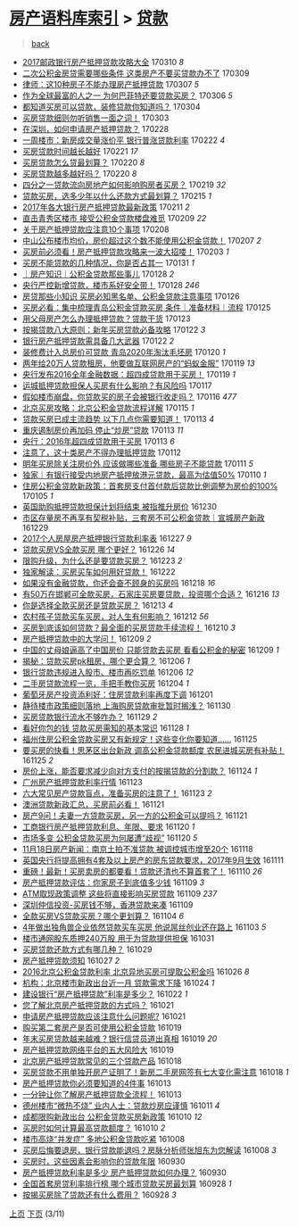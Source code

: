 [房产语料库索引](../../README.md)  > [贷款](贷款.md)
====
> [back](../README.md)

- [2017邮政银行房产抵押贷款攻略大全](http://jkwz.applinzi.com/ittc/6943354662530057220.html#2017%E9%82%AE%E6%94%BF%E9%93%B6%E8%A1%8C%E6%88%BF%E4%BA%A7%E6%8A%B5%E6%8A%BC%E8%B4%B7%E6%AC%BE%E6%94%BB%E7%95%A5%E5%A4%A7%E5%85%A8) 170310 *8* 
- [二次公积金房贷需要哪些条件 这类房产不要买贷款办不了](http://jkwz.applinzi.com/ittc/6943075885505840132.html#%E4%BA%8C%E6%AC%A1%E5%85%AC%E7%A7%AF%E9%87%91%E6%88%BF%E8%B4%B7%E9%9C%80%E8%A6%81%E5%93%AA%E4%BA%9B%E6%9D%A1%E4%BB%B6+%E8%BF%99%E7%B1%BB%E6%88%BF%E4%BA%A7%E4%B8%8D%E8%A6%81%E4%B9%B0%E8%B4%B7%E6%AC%BE%E5%8A%9E%E4%B8%8D%E4%BA%86) 170309  
- [律师：这10种房子不能办理房产抵押贷款](http://jkwz.applinzi.com/ittc/6942204919074522116.html#%E5%BE%8B%E5%B8%88%EF%BC%9A%E8%BF%9910%E7%A7%8D%E6%88%BF%E5%AD%90%E4%B8%8D%E8%83%BD%E5%8A%9E%E7%90%86%E6%88%BF%E4%BA%A7%E6%8A%B5%E6%8A%BC%E8%B4%B7%E6%AC%BE) 170307 *5* 
- [作为全球最富的人之一 为何巴菲特还要贷款买房？](http://jkwz.applinzi.com/ittc/6941889247786304517.html#%E4%BD%9C%E4%B8%BA%E5%85%A8%E7%90%83%E6%9C%80%E5%AF%8C%E7%9A%84%E4%BA%BA%E4%B9%8B%E4%B8%80+%E4%B8%BA%E4%BD%95%E5%B7%B4%E8%8F%B2%E7%89%B9%E8%BF%98%E8%A6%81%E8%B4%B7%E6%AC%BE%E4%B9%B0%E6%88%BF%EF%BC%9F) 170306 *5* 
- [都知道买房可以贷款，装修贷款你知道吗？](http://jkwz.applinzi.com/ittc/6941136994100052997.html#%E9%83%BD%E7%9F%A5%E9%81%93%E4%B9%B0%E6%88%BF%E5%8F%AF%E4%BB%A5%E8%B4%B7%E6%AC%BE%EF%BC%8C%E8%A3%85%E4%BF%AE%E8%B4%B7%E6%AC%BE%E4%BD%A0%E7%9F%A5%E9%81%93%E5%90%97%EF%BC%9F) 170304  
- [买房贷款细则勿听销售一面之词！](http://jkwz.applinzi.com/ittc/6940823052299535365.html#%E4%B9%B0%E6%88%BF%E8%B4%B7%E6%AC%BE%E7%BB%86%E5%88%99%E5%8B%BF%E5%90%AC%E9%94%80%E5%94%AE%E4%B8%80%E9%9D%A2%E4%B9%8B%E8%AF%8D%EF%BC%81) 170303  
- [在深圳，如何申请房产抵押贷款？](http://jkwz.applinzi.com/ittc/6939823118830011396.html#%E5%9C%A8%E6%B7%B1%E5%9C%B3%EF%BC%8C%E5%A6%82%E4%BD%95%E7%94%B3%E8%AF%B7%E6%88%BF%E4%BA%A7%E6%8A%B5%E6%8A%BC%E8%B4%B7%E6%AC%BE%EF%BC%9F) 170228  
- [一周楼市：新房成交量涨价平 银行普涨贷款利率](http://jkwz.applinzi.com/ittc/6937417122077737988.html#%E4%B8%80%E5%91%A8%E6%A5%BC%E5%B8%82%EF%BC%9A%E6%96%B0%E6%88%BF%E6%88%90%E4%BA%A4%E9%87%8F%E6%B6%A8%E4%BB%B7%E5%B9%B3+%E9%93%B6%E8%A1%8C%E6%99%AE%E6%B6%A8%E8%B4%B7%E6%AC%BE%E5%88%A9%E7%8E%87) 170222 *4* 
- [买房贷款时间越长越好](http://jkwz.applinzi.com/ittc/6937192007939392517.html#%E4%B9%B0%E6%88%BF%E8%B4%B7%E6%AC%BE%E6%97%B6%E9%97%B4%E8%B6%8A%E9%95%BF%E8%B6%8A%E5%A5%BD) 170221 *17* 
- [买房贷款怎么贷最划算？](http://jkwz.applinzi.com/ittc/6936817470521476101.html#%E4%B9%B0%E6%88%BF%E8%B4%B7%E6%AC%BE%E6%80%8E%E4%B9%88%E8%B4%B7%E6%9C%80%E5%88%92%E7%AE%97%EF%BC%9F) 170220 *8* 
- [买房贷款越多越好吗？](http://jkwz.applinzi.com/ittc/6936816165518312453.html#%E4%B9%B0%E6%88%BF%E8%B4%B7%E6%AC%BE%E8%B6%8A%E5%A4%9A%E8%B6%8A%E5%A5%BD%E5%90%97%EF%BC%9F) 170220 *8* 
- [四分之一贷款流向房地产如何影响购房者买房？](http://jkwz.applinzi.com/ittc/6936314212656874501.html#%E5%9B%9B%E5%88%86%E4%B9%8B%E4%B8%80%E8%B4%B7%E6%AC%BE%E6%B5%81%E5%90%91%E6%88%BF%E5%9C%B0%E4%BA%A7%E5%A6%82%E4%BD%95%E5%BD%B1%E5%93%8D%E8%B4%AD%E6%88%BF%E8%80%85%E4%B9%B0%E6%88%BF%EF%BC%9F) 170219 *32* 
- [贷款买房，选多少年以什么还款方式最划算？](http://jkwz.applinzi.com/ittc/6934772407159227397.html#%E8%B4%B7%E6%AC%BE%E4%B9%B0%E6%88%BF%EF%BC%8C%E9%80%89%E5%A4%9A%E5%B0%91%E5%B9%B4%E4%BB%A5%E4%BB%80%E4%B9%88%E8%BF%98%E6%AC%BE%E6%96%B9%E5%BC%8F%E6%9C%80%E5%88%92%E7%AE%97%EF%BC%9F) 170215 *1* 
- [2017年各大银行房产抵押贷款最新政策](http://jkwz.applinzi.com/ittc/6933310996289684485.html#2017%E5%B9%B4%E5%90%84%E5%A4%A7%E9%93%B6%E8%A1%8C%E6%88%BF%E4%BA%A7%E6%8A%B5%E6%8A%BC%E8%B4%B7%E6%AC%BE%E6%9C%80%E6%96%B0%E6%94%BF%E7%AD%96) 170211 *2* 
- [直击青秀区楼市 接受公积金贷款楼盘难觅](http://jkwz.applinzi.com/ittc/6932603514764395524.html#%E7%9B%B4%E5%87%BB%E9%9D%92%E7%A7%80%E5%8C%BA%E6%A5%BC%E5%B8%82+%E6%8E%A5%E5%8F%97%E5%85%AC%E7%A7%AF%E9%87%91%E8%B4%B7%E6%AC%BE%E6%A5%BC%E7%9B%98%E9%9A%BE%E8%A7%85) 170209 *22* 
- [关于房产抵押贷款应注意10个事项](http://jkwz.applinzi.com/ittc/6932212782199211012.html#%E5%85%B3%E4%BA%8E%E6%88%BF%E4%BA%A7%E6%8A%B5%E6%8A%BC%E8%B4%B7%E6%AC%BE%E5%BA%94%E6%B3%A8%E6%84%8F10%E4%B8%AA%E4%BA%8B%E9%A1%B9) 170208  
- [中山公布楼市均价，房价超过这个数不能使用公积金贷款！](http://jkwz.applinzi.com/ittc/6931880886017721348.html#%E4%B8%AD%E5%B1%B1%E5%85%AC%E5%B8%83%E6%A5%BC%E5%B8%82%E5%9D%87%E4%BB%B7%EF%BC%8C%E6%88%BF%E4%BB%B7%E8%B6%85%E8%BF%87%E8%BF%99%E4%B8%AA%E6%95%B0%E4%B8%8D%E8%83%BD%E4%BD%BF%E7%94%A8%E5%85%AC%E7%A7%AF%E9%87%91%E8%B4%B7%E6%AC%BE%EF%BC%81) 170207 *2* 
- [买房前必须看！房产抵押贷款攻略来一波大招喽！](http://jkwz.applinzi.com/ittc/6930440512950764549.html#%E4%B9%B0%E6%88%BF%E5%89%8D%E5%BF%85%E9%A1%BB%E7%9C%8B%EF%BC%81%E6%88%BF%E4%BA%A7%E6%8A%B5%E6%8A%BC%E8%B4%B7%E6%AC%BE%E6%94%BB%E7%95%A5%E6%9D%A5%E4%B8%80%E6%B3%A2%E5%A4%A7%E6%8B%9B%E5%96%BD%EF%BC%81) 170203 *1* 
- [买房不能贷款的几种情况，你是否占其一](http://jkwz.applinzi.com/ittc/6929446607392343045.html#%E4%B9%B0%E6%88%BF%E4%B8%8D%E8%83%BD%E8%B4%B7%E6%AC%BE%E7%9A%84%E5%87%A0%E7%A7%8D%E6%83%85%E5%86%B5%EF%BC%8C%E4%BD%A0%E6%98%AF%E5%90%A6%E5%8D%A0%E5%85%B6%E4%B8%80) 170131 *1* 
- [｜房产知识｜公积金贷款那些事儿](http://jkwz.applinzi.com/ittc/6928144124489499652.html#%EF%BD%9C%E6%88%BF%E4%BA%A7%E7%9F%A5%E8%AF%86%EF%BD%9C%E5%85%AC%E7%A7%AF%E9%87%91%E8%B4%B7%E6%AC%BE%E9%82%A3%E4%BA%9B%E4%BA%8B%E5%84%BF) 170128 *2* 
- [央行严控新增贷款，楼市系好安全带！](http://jkwz.applinzi.com/ittc/6928119423818007557.html#%E5%A4%AE%E8%A1%8C%E4%B8%A5%E6%8E%A7%E6%96%B0%E5%A2%9E%E8%B4%B7%E6%AC%BE%EF%BC%8C%E6%A5%BC%E5%B8%82%E7%B3%BB%E5%A5%BD%E5%AE%89%E5%85%A8%E5%B8%A6%EF%BC%81) 170128 *246* 
- [房贷那些小知识 买房必知黑名单、公积金贷款注意事项](http://jkwz.applinzi.com/ittc/6924906848250758148.html#%E6%88%BF%E8%B4%B7%E9%82%A3%E4%BA%9B%E5%B0%8F%E7%9F%A5%E8%AF%86+%E4%B9%B0%E6%88%BF%E5%BF%85%E7%9F%A5%E9%BB%91%E5%90%8D%E5%8D%95%E3%80%81%E5%85%AC%E7%A7%AF%E9%87%91%E8%B4%B7%E6%AC%BE%E6%B3%A8%E6%84%8F%E4%BA%8B%E9%A1%B9) 170126  
- [买房必看：集中梳理青岛公积金贷款买房 条件｜准备材料｜流程](http://jkwz.applinzi.com/ittc/6926956914218107908.html#%E4%B9%B0%E6%88%BF%E5%BF%85%E7%9C%8B%EF%BC%9A%E9%9B%86%E4%B8%AD%E6%A2%B3%E7%90%86%E9%9D%92%E5%B2%9B%E5%85%AC%E7%A7%AF%E9%87%91%E8%B4%B7%E6%AC%BE%E4%B9%B0%E6%88%BF+%E6%9D%A1%E4%BB%B6%EF%BD%9C%E5%87%86%E5%A4%87%E6%9D%90%E6%96%99%EF%BD%9C%E6%B5%81%E7%A8%8B) 170125  
- [用父母房产怎么办理抵押贷款？贷款干货](http://jkwz.applinzi.com/ittc/6926287173451252741.html#%E7%94%A8%E7%88%B6%E6%AF%8D%E6%88%BF%E4%BA%A7%E6%80%8E%E4%B9%88%E5%8A%9E%E7%90%86%E6%8A%B5%E6%8A%BC%E8%B4%B7%E6%AC%BE%EF%BC%9F%E8%B4%B7%E6%AC%BE%E5%B9%B2%E8%B4%A7) 170123  
- [按揭贷款八大原则：新年买房贷款必备攻略](http://jkwz.applinzi.com/ittc/6925994201828557828.html#%E6%8C%89%E6%8F%AD%E8%B4%B7%E6%AC%BE%E5%85%AB%E5%A4%A7%E5%8E%9F%E5%88%99%EF%BC%9A%E6%96%B0%E5%B9%B4%E4%B9%B0%E6%88%BF%E8%B4%B7%E6%AC%BE%E5%BF%85%E5%A4%87%E6%94%BB%E7%95%A5) 170122 *3* 
- [银行房产抵押贷款需具备几大武器](http://jkwz.applinzi.com/ittc/6925947025505125380.html#%E9%93%B6%E8%A1%8C%E6%88%BF%E4%BA%A7%E6%8A%B5%E6%8A%BC%E8%B4%B7%E6%AC%BE%E9%9C%80%E5%85%B7%E5%A4%87%E5%87%A0%E5%A4%A7%E6%AD%A6%E5%99%A8) 170122 *2* 
- [装修费计入总房价可贷款 青岛2020年淘汰毛坯房](http://jkwz.applinzi.com/ittc/6925282925238289412.html#%E8%A3%85%E4%BF%AE%E8%B4%B9%E8%AE%A1%E5%85%A5%E6%80%BB%E6%88%BF%E4%BB%B7%E5%8F%AF%E8%B4%B7%E6%AC%BE+%E9%9D%92%E5%B2%9B2020%E5%B9%B4%E6%B7%98%E6%B1%B0%E6%AF%9B%E5%9D%AF%E6%88%BF) 170120 *1* 
- [两年给20万人贷款租房，他要做互联网房产的“蚂蚁金服”](http://jkwz.applinzi.com/ittc/6924939258061390853.html#%E4%B8%A4%E5%B9%B4%E7%BB%9920%E4%B8%87%E4%BA%BA%E8%B4%B7%E6%AC%BE%E7%A7%9F%E6%88%BF%EF%BC%8C%E4%BB%96%E8%A6%81%E5%81%9A%E4%BA%92%E8%81%94%E7%BD%91%E6%88%BF%E4%BA%A7%E7%9A%84%E2%80%9C%E8%9A%82%E8%9A%81%E9%87%91%E6%9C%8D%E2%80%9D) 170119 *13* 
- [央行发布2016全年金融数据：超四成贷款用于买房！](http://jkwz.applinzi.com/ittc/6924778090437018629.html#%E5%A4%AE%E8%A1%8C%E5%8F%91%E5%B8%832016%E5%85%A8%E5%B9%B4%E9%87%91%E8%9E%8D%E6%95%B0%E6%8D%AE%EF%BC%9A%E8%B6%85%E5%9B%9B%E6%88%90%E8%B4%B7%E6%AC%BE%E7%94%A8%E4%BA%8E%E4%B9%B0%E6%88%BF%EF%BC%81) 170119 *1* 
- [运城抵押贷款担保人买房有什么影响？有风险吗](http://jkwz.applinzi.com/ittc/6924076728564843524.html#%E8%BF%90%E5%9F%8E%E6%8A%B5%E6%8A%BC%E8%B4%B7%E6%AC%BE%E6%8B%85%E4%BF%9D%E4%BA%BA%E4%B9%B0%E6%88%BF%E6%9C%89%E4%BB%80%E4%B9%88%E5%BD%B1%E5%93%8D%EF%BC%9F%E6%9C%89%E9%A3%8E%E9%99%A9%E5%90%97) 170117  
- [假如楼市崩盘，你贷款买的房子会被银行收走吗？](http://jkwz.applinzi.com/ittc/6923781115457586181.html#%E5%81%87%E5%A6%82%E6%A5%BC%E5%B8%82%E5%B4%A9%E7%9B%98%EF%BC%8C%E4%BD%A0%E8%B4%B7%E6%AC%BE%E4%B9%B0%E7%9A%84%E6%88%BF%E5%AD%90%E4%BC%9A%E8%A2%AB%E9%93%B6%E8%A1%8C%E6%94%B6%E8%B5%B0%E5%90%97%EF%BC%9F) 170116 *477* 
- [北京买房攻略：北京公积金贷款流程详解](http://jkwz.applinzi.com/ittc/6922645039095481349.html#%E5%8C%97%E4%BA%AC%E4%B9%B0%E6%88%BF%E6%94%BB%E7%95%A5%EF%BC%9A%E5%8C%97%E4%BA%AC%E5%85%AC%E7%A7%AF%E9%87%91%E8%B4%B7%E6%AC%BE%E6%B5%81%E7%A8%8B%E8%AF%A6%E8%A7%A3) 170115 *1* 
- [贷款买房已成主流趋势 以下几点你需要知道！](http://jkwz.applinzi.com/ittc/6922684452194223108.html#%E8%B4%B7%E6%AC%BE%E4%B9%B0%E6%88%BF%E5%B7%B2%E6%88%90%E4%B8%BB%E6%B5%81%E8%B6%8B%E5%8A%BF+%E4%BB%A5%E4%B8%8B%E5%87%A0%E7%82%B9%E4%BD%A0%E9%9C%80%E8%A6%81%E7%9F%A5%E9%81%93%EF%BC%81) 170113 *4* 
- [重庆遏制房价再加码 停止“炒房”贷款](http://jkwz.applinzi.com/ittc/6922596175357412356.html#%E9%87%8D%E5%BA%86%E9%81%8F%E5%88%B6%E6%88%BF%E4%BB%B7%E5%86%8D%E5%8A%A0%E7%A0%81+%E5%81%9C%E6%AD%A2%E2%80%9C%E7%82%92%E6%88%BF%E2%80%9D%E8%B4%B7%E6%AC%BE) 170113 *11* 
- [央行：2016年超四成贷款用于买房](http://jkwz.applinzi.com/ittc/6922463365896340484.html#%E5%A4%AE%E8%A1%8C%EF%BC%9A2016%E5%B9%B4%E8%B6%85%E5%9B%9B%E6%88%90%E8%B4%B7%E6%AC%BE%E7%94%A8%E4%BA%8E%E4%B9%B0%E6%88%BF) 170113 *6* 
- [注意了，这十类房产不得办理抵押贷款](http://jkwz.applinzi.com/ittc/6921882714432340996.html#%E6%B3%A8%E6%84%8F%E4%BA%86%EF%BC%8C%E8%BF%99%E5%8D%81%E7%B1%BB%E6%88%BF%E4%BA%A7%E4%B8%8D%E5%BE%97%E5%8A%9E%E7%90%86%E6%8A%B5%E6%8A%BC%E8%B4%B7%E6%AC%BE) 170112  
- [明年买房除关注房价外 应该做哪些准备 哪些房子不能贷款](http://jkwz.applinzi.com/ittc/6922006992834266116.html#%E6%98%8E%E5%B9%B4%E4%B9%B0%E6%88%BF%E9%99%A4%E5%85%B3%E6%B3%A8%E6%88%BF%E4%BB%B7%E5%A4%96+%E5%BA%94%E8%AF%A5%E5%81%9A%E5%93%AA%E4%BA%9B%E5%87%86%E5%A4%87+%E5%93%AA%E4%BA%9B%E6%88%BF%E5%AD%90%E4%B8%8D%E8%83%BD%E8%B4%B7%E6%AC%BE) 170111 *5* 
- [独家｜有银行接受内地房产抵押放港元贷款，最高为估值50%](http://jkwz.applinzi.com/ittc/6921428135857095685.html#%E7%8B%AC%E5%AE%B6%EF%BD%9C%E6%9C%89%E9%93%B6%E8%A1%8C%E6%8E%A5%E5%8F%97%E5%86%85%E5%9C%B0%E6%88%BF%E4%BA%A7%E6%8A%B5%E6%8A%BC%E6%94%BE%E6%B8%AF%E5%85%83%E8%B4%B7%E6%AC%BE%EF%BC%8C%E6%9C%80%E9%AB%98%E4%B8%BA%E4%BC%B0%E5%80%BC50%25) 170110 *1* 
- [住房公积金贷款新政策：首套房支付首付款后贷款比例调整为房价的100%](http://jkwz.applinzi.com/ittc/6919767843423126533.html#%E4%BD%8F%E6%88%BF%E5%85%AC%E7%A7%AF%E9%87%91%E8%B4%B7%E6%AC%BE%E6%96%B0%E6%94%BF%E7%AD%96%EF%BC%9A%E9%A6%96%E5%A5%97%E6%88%BF%E6%94%AF%E4%BB%98%E9%A6%96%E4%BB%98%E6%AC%BE%E5%90%8E%E8%B4%B7%E6%AC%BE%E6%AF%94%E4%BE%8B%E8%B0%83%E6%95%B4%E4%B8%BA%E6%88%BF%E4%BB%B7%E7%9A%84100%25) 170105 *1* 
- [英国助购抵押贷款担保计划将结束 被指推升房价](http://jkwz.applinzi.com/ittc/6917499701791556612.html#%E8%8B%B1%E5%9B%BD%E5%8A%A9%E8%B4%AD%E6%8A%B5%E6%8A%BC%E8%B4%B7%E6%AC%BE%E6%8B%85%E4%BF%9D%E8%AE%A1%E5%88%92%E5%B0%86%E7%BB%93%E6%9D%9F+%E8%A2%AB%E6%8C%87%E6%8E%A8%E5%8D%87%E6%88%BF%E4%BB%B7) 161230  
- [市区存量房不再享有契税补贴，三套房不可公积金贷款｜宣城房产新政](http://jkwz.applinzi.com/ittc/6917108180890158084.html#%E5%B8%82%E5%8C%BA%E5%AD%98%E9%87%8F%E6%88%BF%E4%B8%8D%E5%86%8D%E4%BA%AB%E6%9C%89%E5%A5%91%E7%A8%8E%E8%A1%A5%E8%B4%B4%EF%BC%8C%E4%B8%89%E5%A5%97%E6%88%BF%E4%B8%8D%E5%8F%AF%E5%85%AC%E7%A7%AF%E9%87%91%E8%B4%B7%E6%AC%BE%EF%BD%9C%E5%AE%A3%E5%9F%8E%E6%88%BF%E4%BA%A7%E6%96%B0%E6%94%BF) 161229  
- [2017个人房屋房产抵押银行贷款利率表](http://jkwz.applinzi.com/ittc/6916364512612844549.html#2017%E4%B8%AA%E4%BA%BA%E6%88%BF%E5%B1%8B%E6%88%BF%E4%BA%A7%E6%8A%B5%E6%8A%BC%E9%93%B6%E8%A1%8C%E8%B4%B7%E6%AC%BE%E5%88%A9%E7%8E%87%E8%A1%A8) 161227 *9* 
- [贷款买房VS全款买房 哪个更好？](http://jkwz.applinzi.com/ittc/6915949165862716420.html#%E8%B4%B7%E6%AC%BE%E4%B9%B0%E6%88%BFVS%E5%85%A8%E6%AC%BE%E4%B9%B0%E6%88%BF+%E5%93%AA%E4%B8%AA%E6%9B%B4%E5%A5%BD%EF%BC%9F) 161226 *14* 
- [限购升级，为什么还是要贷款买房？](http://jkwz.applinzi.com/ittc/6914841100413305861.html#%E9%99%90%E8%B4%AD%E5%8D%87%E7%BA%A7%EF%BC%8C%E4%B8%BA%E4%BB%80%E4%B9%88%E8%BF%98%E6%98%AF%E8%A6%81%E8%B4%B7%E6%AC%BE%E4%B9%B0%E6%88%BF%EF%BC%9F) 161223 *2* 
- [独家解读：买房买车如何用好贷款！](http://jkwz.applinzi.com/ittc/6914378743618733061.html#%E7%8B%AC%E5%AE%B6%E8%A7%A3%E8%AF%BB%EF%BC%9A%E4%B9%B0%E6%88%BF%E4%B9%B0%E8%BD%A6%E5%A6%82%E4%BD%95%E7%94%A8%E5%A5%BD%E8%B4%B7%E6%AC%BE%EF%BC%81) 161222  
- [如果没有金融贷款，你还会奋不顾身的买房吗](http://jkwz.applinzi.com/ittc/6912168204624724996.html#%E5%A6%82%E6%9E%9C%E6%B2%A1%E6%9C%89%E9%87%91%E8%9E%8D%E8%B4%B7%E6%AC%BE%EF%BC%8C%E4%BD%A0%E8%BF%98%E4%BC%9A%E5%A5%8B%E4%B8%8D%E9%A1%BE%E8%BA%AB%E7%9A%84%E4%B9%B0%E6%88%BF%E5%90%97) 161218 *16* 
- [有50万在邯郸可全款买房，石家庄买房要贷款，投资哪个合适？](http://jkwz.applinzi.com/ittc/6912172979177128965.html#%E6%9C%8950%E4%B8%87%E5%9C%A8%E9%82%AF%E9%83%B8%E5%8F%AF%E5%85%A8%E6%AC%BE%E4%B9%B0%E6%88%BF%EF%BC%8C%E7%9F%B3%E5%AE%B6%E5%BA%84%E4%B9%B0%E6%88%BF%E8%A6%81%E8%B4%B7%E6%AC%BE%EF%BC%8C%E6%8A%95%E8%B5%84%E5%93%AA%E4%B8%AA%E5%90%88%E9%80%82%EF%BC%9F) 161216 *13* 
- [你是选择全款买房还是贷款买房？](http://jkwz.applinzi.com/ittc/6911056477317235717.html#%E4%BD%A0%E6%98%AF%E9%80%89%E6%8B%A9%E5%85%A8%E6%AC%BE%E4%B9%B0%E6%88%BF%E8%BF%98%E6%98%AF%E8%B4%B7%E6%AC%BE%E4%B9%B0%E6%88%BF%EF%BC%9F) 161213 *4* 
- [农村孩子贷款买车买房，对人生有何影响？](http://jkwz.applinzi.com/ittc/6910682333123707909.html#%E5%86%9C%E6%9D%91%E5%AD%A9%E5%AD%90%E8%B4%B7%E6%AC%BE%E4%B9%B0%E8%BD%A6%E4%B9%B0%E6%88%BF%EF%BC%8C%E5%AF%B9%E4%BA%BA%E7%94%9F%E6%9C%89%E4%BD%95%E5%BD%B1%E5%93%8D%EF%BC%9F) 161212 *56* 
- [买房到底该如何贷款？最全面的买房贷款手续流程！](http://jkwz.applinzi.com/ittc/6910042132135281668.html#%E4%B9%B0%E6%88%BF%E5%88%B0%E5%BA%95%E8%AF%A5%E5%A6%82%E4%BD%95%E8%B4%B7%E6%AC%BE%EF%BC%9F%E6%9C%80%E5%85%A8%E9%9D%A2%E7%9A%84%E4%B9%B0%E6%88%BF%E8%B4%B7%E6%AC%BE%E6%89%8B%E7%BB%AD%E6%B5%81%E7%A8%8B%EF%BC%81) 161210 *3* 
- [房产抵押贷款中的大学问！](http://jkwz.applinzi.com/ittc/6909642316230165508.html#%E6%88%BF%E4%BA%A7%E6%8A%B5%E6%8A%BC%E8%B4%B7%E6%AC%BE%E4%B8%AD%E7%9A%84%E5%A4%A7%E5%AD%A6%E9%97%AE%EF%BC%81) 161209 *2* 
- [中国的丈母娘逼高了中国房价 只能贷款去买房 看看公积金的秘密](http://jkwz.applinzi.com/ittc/6905958083976496132.html#%E4%B8%AD%E5%9B%BD%E7%9A%84%E4%B8%88%E6%AF%8D%E5%A8%98%E9%80%BC%E9%AB%98%E4%BA%86%E4%B8%AD%E5%9B%BD%E6%88%BF%E4%BB%B7+%E5%8F%AA%E8%83%BD%E8%B4%B7%E6%AC%BE%E5%8E%BB%E4%B9%B0%E6%88%BF+%E7%9C%8B%E7%9C%8B%E5%85%AC%E7%A7%AF%E9%87%91%E7%9A%84%E7%A7%98%E5%AF%86) 161209 *1* 
- [揭秘：贷款买房pk租房，哪个更合算？](http://jkwz.applinzi.com/ittc/6908521299889882117.html#%E6%8F%AD%E7%A7%98%EF%BC%9A%E8%B4%B7%E6%AC%BE%E4%B9%B0%E6%88%BFpk%E7%A7%9F%E6%88%BF%EF%BC%8C%E5%93%AA%E4%B8%AA%E6%9B%B4%E5%90%88%E7%AE%97%EF%BC%9F) 161206 *1* 
- [银行贷款违规进入股市、楼市再吃罚单](http://jkwz.applinzi.com/ittc/6908344450769486853.html#%E9%93%B6%E8%A1%8C%E8%B4%B7%E6%AC%BE%E8%BF%9D%E8%A7%84%E8%BF%9B%E5%85%A5%E8%82%A1%E5%B8%82%E3%80%81%E6%A5%BC%E5%B8%82%E5%86%8D%E5%90%83%E7%BD%9A%E5%8D%95) 161206 *12* 
- [二手房贷款流程一览，手把手教你买房](http://jkwz.applinzi.com/ittc/6907709030029329412.html#%E4%BA%8C%E6%89%8B%E6%88%BF%E8%B4%B7%E6%AC%BE%E6%B5%81%E7%A8%8B%E4%B8%80%E8%A7%88%EF%BC%8C%E6%89%8B%E6%8A%8A%E6%89%8B%E6%95%99%E4%BD%A0%E4%B9%B0%E6%88%BF) 161204 *1* 
- [葡萄牙房产投资添利好：住房贷款利率再度下调](http://jkwz.applinzi.com/ittc/6906710515161498628.html#%E8%91%A1%E8%90%84%E7%89%99%E6%88%BF%E4%BA%A7%E6%8A%95%E8%B5%84%E6%B7%BB%E5%88%A9%E5%A5%BD%EF%BC%9A%E4%BD%8F%E6%88%BF%E8%B4%B7%E6%AC%BE%E5%88%A9%E7%8E%87%E5%86%8D%E5%BA%A6%E4%B8%8B%E8%B0%83) 161201  
- [静待楼市政策细则落地 上海购房贷款审批暂时搁浅？](http://jkwz.applinzi.com/ittc/6906428055081190405.html#%E9%9D%99%E5%BE%85%E6%A5%BC%E5%B8%82%E6%94%BF%E7%AD%96%E7%BB%86%E5%88%99%E8%90%BD%E5%9C%B0+%E4%B8%8A%E6%B5%B7%E8%B4%AD%E6%88%BF%E8%B4%B7%E6%AC%BE%E5%AE%A1%E6%89%B9%E6%9A%82%E6%97%B6%E6%90%81%E6%B5%85%EF%BC%9F) 161130  
- [买房贷款银行流水不够咋办？](http://jkwz.applinzi.com/ittc/6905935461842682885.html#%E4%B9%B0%E6%88%BF%E8%B4%B7%E6%AC%BE%E9%93%B6%E8%A1%8C%E6%B5%81%E6%B0%B4%E4%B8%8D%E5%A4%9F%E5%92%8B%E5%8A%9E%EF%BC%9F) 161129 *2* 
- [看好你包的钱 贷款买房需知的基本常识](http://jkwz.applinzi.com/ittc/6905542474197369860.html#%E7%9C%8B%E5%A5%BD%E4%BD%A0%E5%8C%85%E7%9A%84%E9%92%B1+%E8%B4%B7%E6%AC%BE%E4%B9%B0%E6%88%BF%E9%9C%80%E7%9F%A5%E7%9A%84%E5%9F%BA%E6%9C%AC%E5%B8%B8%E8%AF%86) 161128 *1* 
- [福州住房公积金贷款买房又有新规定！这些变化你要知道……](http://jkwz.applinzi.com/ittc/6904500432432268292.html#%E7%A6%8F%E5%B7%9E%E4%BD%8F%E6%88%BF%E5%85%AC%E7%A7%AF%E9%87%91%E8%B4%B7%E6%AC%BE%E4%B9%B0%E6%88%BF%E5%8F%88%E6%9C%89%E6%96%B0%E8%A7%84%E5%AE%9A%EF%BC%81%E8%BF%99%E4%BA%9B%E5%8F%98%E5%8C%96%E4%BD%A0%E8%A6%81%E7%9F%A5%E9%81%93%E2%80%A6%E2%80%A6) 161125  
- [要买房的快看！思茅区出台新政 调高公积金贷款额度 农民进城买房有补贴！](http://jkwz.applinzi.com/ittc/6904488762989347844.html#%E8%A6%81%E4%B9%B0%E6%88%BF%E7%9A%84%E5%BF%AB%E7%9C%8B%EF%BC%81%E6%80%9D%E8%8C%85%E5%8C%BA%E5%87%BA%E5%8F%B0%E6%96%B0%E6%94%BF+%E8%B0%83%E9%AB%98%E5%85%AC%E7%A7%AF%E9%87%91%E8%B4%B7%E6%AC%BE%E9%A2%9D%E5%BA%A6+%E5%86%9C%E6%B0%91%E8%BF%9B%E5%9F%8E%E4%B9%B0%E6%88%BF%E6%9C%89%E8%A1%A5%E8%B4%B4%EF%BC%81) 161125 *2* 
- [房价上涨，能否要求减少向对方支付的按揭贷款的分割款？](http://jkwz.applinzi.com/ittc/6904005625201050629.html#%E6%88%BF%E4%BB%B7%E4%B8%8A%E6%B6%A8%EF%BC%8C%E8%83%BD%E5%90%A6%E8%A6%81%E6%B1%82%E5%87%8F%E5%B0%91%E5%90%91%E5%AF%B9%E6%96%B9%E6%94%AF%E4%BB%98%E7%9A%84%E6%8C%89%E6%8F%AD%E8%B4%B7%E6%AC%BE%E7%9A%84%E5%88%86%E5%89%B2%E6%AC%BE%EF%BC%9F) 161124 *1* 
- [广州房产抵押贷款利率行情](http://jkwz.applinzi.com/ittc/6903629675036673029.html#%E5%B9%BF%E5%B7%9E%E6%88%BF%E4%BA%A7%E6%8A%B5%E6%8A%BC%E8%B4%B7%E6%AC%BE%E5%88%A9%E7%8E%87%E8%A1%8C%E6%83%85) 161123  
- [六大常见房产贷款盲点，准备买房的注意了！](http://jkwz.applinzi.com/ittc/6903619731193332740.html#%E5%85%AD%E5%A4%A7%E5%B8%B8%E8%A7%81%E6%88%BF%E4%BA%A7%E8%B4%B7%E6%AC%BE%E7%9B%B2%E7%82%B9%EF%BC%8C%E5%87%86%E5%A4%87%E4%B9%B0%E6%88%BF%E7%9A%84%E6%B3%A8%E6%84%8F%E4%BA%86%EF%BC%81) 161123 *2* 
- [澳洲贷款新政汇总，买房前必看！](http://jkwz.applinzi.com/ittc/6902920741845992452.html#%E6%BE%B3%E6%B4%B2%E8%B4%B7%E6%AC%BE%E6%96%B0%E6%94%BF%E6%B1%87%E6%80%BB%EF%BC%8C%E4%B9%B0%E6%88%BF%E5%89%8D%E5%BF%85%E7%9C%8B%EF%BC%81) 161121  
- [房产9问！夫妻一方贷款买房，另一方的公积金可以提吗？](http://jkwz.applinzi.com/ittc/6902879706193331205.html#%E6%88%BF%E4%BA%A79%E9%97%AE%EF%BC%81%E5%A4%AB%E5%A6%BB%E4%B8%80%E6%96%B9%E8%B4%B7%E6%AC%BE%E4%B9%B0%E6%88%BF%EF%BC%8C%E5%8F%A6%E4%B8%80%E6%96%B9%E7%9A%84%E5%85%AC%E7%A7%AF%E9%87%91%E5%8F%AF%E4%BB%A5%E6%8F%90%E5%90%97%EF%BC%9F) 161121  
- [工商银行房产抵押贷款利息、年限、要求](http://jkwz.applinzi.com/ittc/6902623468754830340.html#%E5%B7%A5%E5%95%86%E9%93%B6%E8%A1%8C%E6%88%BF%E4%BA%A7%E6%8A%B5%E6%8A%BC%E8%B4%B7%E6%AC%BE%E5%88%A9%E6%81%AF%E3%80%81%E5%B9%B4%E9%99%90%E3%80%81%E8%A6%81%E6%B1%82) 161120 *1* 
- [市场多变 公积金贷款买房为何屡遭“歧视”](http://jkwz.applinzi.com/ittc/6902596355070886917.html#%E5%B8%82%E5%9C%BA%E5%A4%9A%E5%8F%98+%E5%85%AC%E7%A7%AF%E9%87%91%E8%B4%B7%E6%AC%BE%E4%B9%B0%E6%88%BF%E4%B8%BA%E4%BD%95%E5%B1%A1%E9%81%AD%E2%80%9C%E6%AD%A7%E8%A7%86%E2%80%9D) 161120 *5* 
- [11月18日房产新闻：南京土拍不准贷款 被调控城市增至20个](http://jkwz.applinzi.com/ittc/6901863042471429125.html#11%E6%9C%8818%E6%97%A5%E6%88%BF%E4%BA%A7%E6%96%B0%E9%97%BB%EF%BC%9A%E5%8D%97%E4%BA%AC%E5%9C%9F%E6%8B%8D%E4%B8%8D%E5%87%86%E8%B4%B7%E6%AC%BE+%E8%A2%AB%E8%B0%83%E6%8E%A7%E5%9F%8E%E5%B8%82%E5%A2%9E%E8%87%B320%E4%B8%AA) 161118  
- [英国央行将提高拥有4套及以上房产的房东贷款要求，2017年9月生效](http://jkwz.applinzi.com/ittc/6899330709818180612.html#%E8%8B%B1%E5%9B%BD%E5%A4%AE%E8%A1%8C%E5%B0%86%E6%8F%90%E9%AB%98%E6%8B%A5%E6%9C%894%E5%A5%97%E5%8F%8A%E4%BB%A5%E4%B8%8A%E6%88%BF%E4%BA%A7%E7%9A%84%E6%88%BF%E4%B8%9C%E8%B4%B7%E6%AC%BE%E8%A6%81%E6%B1%82%EF%BC%8C2017%E5%B9%B49%E6%9C%88%E7%94%9F%E6%95%88) 161111  
- [重磅！最新！买房卖房的都要看！贷款还清也不算首套了！](http://jkwz.applinzi.com/ittc/6898672675748054021.html#%E9%87%8D%E7%A3%85%EF%BC%81%E6%9C%80%E6%96%B0%EF%BC%81%E4%B9%B0%E6%88%BF%E5%8D%96%E6%88%BF%E7%9A%84%E9%83%BD%E8%A6%81%E7%9C%8B%EF%BC%81%E8%B4%B7%E6%AC%BE%E8%BF%98%E6%B8%85%E4%B9%9F%E4%B8%8D%E7%AE%97%E9%A6%96%E5%A5%97%E4%BA%86%EF%BC%81) 161110 *26* 
- [房产抵押贷款评估：你家房子到底值多少钱](http://jkwz.applinzi.com/ittc/6898552772617569285.html#%E6%88%BF%E4%BA%A7%E6%8A%B5%E6%8A%BC%E8%B4%B7%E6%AC%BE%E8%AF%84%E4%BC%B0%EF%BC%9A%E4%BD%A0%E5%AE%B6%E6%88%BF%E5%AD%90%E5%88%B0%E5%BA%95%E5%80%BC%E5%A4%9A%E5%B0%91%E9%92%B1) 161109 *3* 
- [ATM取现政策调整 这些将直接影响买房贷款](http://jkwz.applinzi.com/ittc/6898517603680519173.html#ATM%E5%8F%96%E7%8E%B0%E6%94%BF%E7%AD%96%E8%B0%83%E6%95%B4+%E8%BF%99%E4%BA%9B%E5%B0%86%E7%9B%B4%E6%8E%A5%E5%BD%B1%E5%93%8D%E4%B9%B0%E6%88%BF%E8%B4%B7%E6%AC%BE) 161109 *237* 
- [深圳仲信投资-买房钱不够，香港贷款来凑](http://jkwz.applinzi.com/ittc/6898498051244557316.html#%E6%B7%B1%E5%9C%B3%E4%BB%B2%E4%BF%A1%E6%8A%95%E8%B5%84-%E4%B9%B0%E6%88%BF%E9%92%B1%E4%B8%8D%E5%A4%9F%EF%BC%8C%E9%A6%99%E6%B8%AF%E8%B4%B7%E6%AC%BE%E6%9D%A5%E5%87%91) 161109  
- [全款买房VS贷款买房？哪个更划算？](http://jkwz.applinzi.com/ittc/6896325721202361349.html#%E5%85%A8%E6%AC%BE%E4%B9%B0%E6%88%BFVS%E8%B4%B7%E6%AC%BE%E4%B9%B0%E6%88%BF%EF%BC%9F%E5%93%AA%E4%B8%AA%E6%9B%B4%E5%88%92%E7%AE%97%EF%BC%9F) 161104 *6* 
- [4年做出独角兽企业依然贷款买车买房 他说屌丝创业还在路上](http://jkwz.applinzi.com/ittc/6896312368006431748.html#4%E5%B9%B4%E5%81%9A%E5%87%BA%E7%8B%AC%E8%A7%92%E5%85%BD%E4%BC%81%E4%B8%9A%E4%BE%9D%E7%84%B6%E8%B4%B7%E6%AC%BE%E4%B9%B0%E8%BD%A6%E4%B9%B0%E6%88%BF+%E4%BB%96%E8%AF%B4%E5%B1%8C%E4%B8%9D%E5%88%9B%E4%B8%9A%E8%BF%98%E5%9C%A8%E8%B7%AF%E4%B8%8A) 161103 *5* 
- [楼市通网股东质押240万股 用于为贷款提供担保](http://jkwz.applinzi.com/ittc/6895122812317991941.html#%E6%A5%BC%E5%B8%82%E9%80%9A%E7%BD%91%E8%82%A1%E4%B8%9C%E8%B4%A8%E6%8A%BC240%E4%B8%87%E8%82%A1+%E7%94%A8%E4%BA%8E%E4%B8%BA%E8%B4%B7%E6%AC%BE%E6%8F%90%E4%BE%9B%E6%8B%85%E4%BF%9D) 161031  
- [买房贷款还款方式有哪几种？](http://jkwz.applinzi.com/ittc/6894372141281051653.html#%E4%B9%B0%E6%88%BF%E8%B4%B7%E6%AC%BE%E8%BF%98%E6%AC%BE%E6%96%B9%E5%BC%8F%E6%9C%89%E5%93%AA%E5%87%A0%E7%A7%8D%EF%BC%9F) 161029  
- [房产抵押贷款须知](http://jkwz.applinzi.com/ittc/6893602988278416389.html#%E6%88%BF%E4%BA%A7%E6%8A%B5%E6%8A%BC%E8%B4%B7%E6%AC%BE%E9%A1%BB%E7%9F%A5) 161027 *2* 
- [2016北京公积金贷款利率 北京异地买房可提取公积金吗](http://jkwz.applinzi.com/ittc/6893337859833988101.html#2016%E5%8C%97%E4%BA%AC%E5%85%AC%E7%A7%AF%E9%87%91%E8%B4%B7%E6%AC%BE%E5%88%A9%E7%8E%87+%E5%8C%97%E4%BA%AC%E5%BC%82%E5%9C%B0%E4%B9%B0%E6%88%BF%E5%8F%AF%E6%8F%90%E5%8F%96%E5%85%AC%E7%A7%AF%E9%87%91%E5%90%97) 161026 *8* 
- [机构：北京楼市新政出台近一月 贷款需求下降](http://jkwz.applinzi.com/ittc/6892601593261720580.html#%E6%9C%BA%E6%9E%84%EF%BC%9A%E5%8C%97%E4%BA%AC%E6%A5%BC%E5%B8%82%E6%96%B0%E6%94%BF%E5%87%BA%E5%8F%B0%E8%BF%91%E4%B8%80%E6%9C%88+%E8%B4%B7%E6%AC%BE%E9%9C%80%E6%B1%82%E4%B8%8B%E9%99%8D) 161024 *1* 
- [建设银行“房产抵押贷款”利率是多少？](http://jkwz.applinzi.com/ittc/6891837239968924677.html#%E5%BB%BA%E8%AE%BE%E9%93%B6%E8%A1%8C%E2%80%9C%E6%88%BF%E4%BA%A7%E6%8A%B5%E6%8A%BC%E8%B4%B7%E6%AC%BE%E2%80%9D%E5%88%A9%E7%8E%87%E6%98%AF%E5%A4%9A%E5%B0%91%EF%BC%9F) 161022 *1* 
- [您了解北京房产抵押贷款的方式吗？](http://jkwz.applinzi.com/ittc/6891484589905675269.html#%E6%82%A8%E4%BA%86%E8%A7%A3%E5%8C%97%E4%BA%AC%E6%88%BF%E4%BA%A7%E6%8A%B5%E6%8A%BC%E8%B4%B7%E6%AC%BE%E7%9A%84%E6%96%B9%E5%BC%8F%E5%90%97%EF%BC%9F) 161021  
- [申请房产抵押贷款应该注意什么问题呢?](http://jkwz.applinzi.com/ittc/6891448143568176133.html#%E7%94%B3%E8%AF%B7%E6%88%BF%E4%BA%A7%E6%8A%B5%E6%8A%BC%E8%B4%B7%E6%AC%BE%E5%BA%94%E8%AF%A5%E6%B3%A8%E6%84%8F%E4%BB%80%E4%B9%88%E9%97%AE%E9%A2%98%E5%91%A2%3F) 161021  
- [购买第二套房产是否可使用公积金贷款](http://jkwz.applinzi.com/ittc/6890713764923442180.html#%E8%B4%AD%E4%B9%B0%E7%AC%AC%E4%BA%8C%E5%A5%97%E6%88%BF%E4%BA%A7%E6%98%AF%E5%90%A6%E5%8F%AF%E4%BD%BF%E7%94%A8%E5%85%AC%E7%A7%AF%E9%87%91%E8%B4%B7%E6%AC%BE) 161019  
- [年末买房贷款越来越难？银行信贷员道出真相](http://jkwz.applinzi.com/ittc/6890758586677855236.html#%E5%B9%B4%E6%9C%AB%E4%B9%B0%E6%88%BF%E8%B4%B7%E6%AC%BE%E8%B6%8A%E6%9D%A5%E8%B6%8A%E9%9A%BE%EF%BC%9F%E9%93%B6%E8%A1%8C%E4%BF%A1%E8%B4%B7%E5%91%98%E9%81%93%E5%87%BA%E7%9C%9F%E7%9B%B8) 161019 *20* 
- [房产抵押贷款网络平台的五大风险大](http://jkwz.applinzi.com/ittc/6890745391762375684.html#%E6%88%BF%E4%BA%A7%E6%8A%B5%E6%8A%BC%E8%B4%B7%E6%AC%BE%E7%BD%91%E7%BB%9C%E5%B9%B3%E5%8F%B0%E7%9A%84%E4%BA%94%E5%A4%A7%E9%A3%8E%E9%99%A9%E5%A4%A7) 161019  
- [北京房产抵押贷款常见的三个贷款产品](http://jkwz.applinzi.com/ittc/6890371708464137220.html#%E5%8C%97%E4%BA%AC%E6%88%BF%E4%BA%A7%E6%8A%B5%E6%8A%BC%E8%B4%B7%E6%AC%BE%E5%B8%B8%E8%A7%81%E7%9A%84%E4%B8%89%E4%B8%AA%E8%B4%B7%E6%AC%BE%E4%BA%A7%E5%93%81) 161018  
- [买房贷款不用单独开房产证明了！新房二手房网签有七大变化需注意](http://jkwz.applinzi.com/ittc/6890239289912198149.html#%E4%B9%B0%E6%88%BF%E8%B4%B7%E6%AC%BE%E4%B8%8D%E7%94%A8%E5%8D%95%E7%8B%AC%E5%BC%80%E6%88%BF%E4%BA%A7%E8%AF%81%E6%98%8E%E4%BA%86%EF%BC%81%E6%96%B0%E6%88%BF%E4%BA%8C%E6%89%8B%E6%88%BF%E7%BD%91%E7%AD%BE%E6%9C%89%E4%B8%83%E5%A4%A7%E5%8F%98%E5%8C%96%E9%9C%80%E6%B3%A8%E6%84%8F) 161018 *1* 
- [房产抵押贷款你必须要知道的4件事](http://jkwz.applinzi.com/ittc/6888489828601037829.html#%E6%88%BF%E4%BA%A7%E6%8A%B5%E6%8A%BC%E8%B4%B7%E6%AC%BE%E4%BD%A0%E5%BF%85%E9%A1%BB%E8%A6%81%E7%9F%A5%E9%81%93%E7%9A%844%E4%BB%B6%E4%BA%8B) 161013  
- [一分钟让你了解房产抵押贷款全流程！](http://jkwz.applinzi.com/ittc/6888489566498980869.html#%E4%B8%80%E5%88%86%E9%92%9F%E8%AE%A9%E4%BD%A0%E4%BA%86%E8%A7%A3%E6%88%BF%E4%BA%A7%E6%8A%B5%E6%8A%BC%E8%B4%B7%E6%AC%BE%E5%85%A8%E6%B5%81%E7%A8%8B%EF%BC%81) 161013  
- [德州楼市“微热不烧” 业内人士：贷款炒房应谨慎](http://jkwz.applinzi.com/ittc/6887655833537610757.html#%E5%BE%B7%E5%B7%9E%E6%A5%BC%E5%B8%82%E2%80%9C%E5%BE%AE%E7%83%AD%E4%B8%8D%E7%83%A7%E2%80%9D+%E4%B8%9A%E5%86%85%E4%BA%BA%E5%A3%AB%EF%BC%9A%E8%B4%B7%E6%AC%BE%E7%82%92%E6%88%BF%E5%BA%94%E8%B0%A8%E6%85%8E) 161011 *4* 
- [成都限购新政出台 公积金贷款买房新政策](http://jkwz.applinzi.com/ittc/6887379283676234757.html#%E6%88%90%E9%83%BD%E9%99%90%E8%B4%AD%E6%96%B0%E6%94%BF%E5%87%BA%E5%8F%B0+%E5%85%AC%E7%A7%AF%E9%87%91%E8%B4%B7%E6%AC%BE%E4%B9%B0%E6%88%BF%E6%96%B0%E6%94%BF%E7%AD%96) 161010 *12* 
- [买房时如何计算最高贷款额度？](http://jkwz.applinzi.com/ittc/6887308244598391812.html#%E4%B9%B0%E6%88%BF%E6%97%B6%E5%A6%82%E4%BD%95%E8%AE%A1%E7%AE%97%E6%9C%80%E9%AB%98%E8%B4%B7%E6%AC%BE%E9%A2%9D%E5%BA%A6%EF%BC%9F) 161010 *2* 
- [楼市高烧“并发症” 多地公积金贷款吃紧](http://jkwz.applinzi.com/ittc/6886701164707447813.html#%E6%A5%BC%E5%B8%82%E9%AB%98%E7%83%A7%E2%80%9C%E5%B9%B6%E5%8F%91%E7%97%87%E2%80%9D+%E5%A4%9A%E5%9C%B0%E5%85%AC%E7%A7%AF%E9%87%91%E8%B4%B7%E6%AC%BE%E5%90%83%E7%B4%A7) 161008  
- [买房后悔要退房，银行贷款能退吗？房脉分析师张旭东为您解读](http://jkwz.applinzi.com/ittc/6886609176918230020.html#%E4%B9%B0%E6%88%BF%E5%90%8E%E6%82%94%E8%A6%81%E9%80%80%E6%88%BF%EF%BC%8C%E9%93%B6%E8%A1%8C%E8%B4%B7%E6%AC%BE%E8%83%BD%E9%80%80%E5%90%97%EF%BC%9F%E6%88%BF%E8%84%89%E5%88%86%E6%9E%90%E5%B8%88%E5%BC%A0%E6%97%AD%E4%B8%9C%E4%B8%BA%E6%82%A8%E8%A7%A3%E8%AF%BB) 161008 *3* 
- [买房时，这些因素会影响你的贷款年限](http://jkwz.applinzi.com/ittc/6883732329624765445.html#%E4%B9%B0%E6%88%BF%E6%97%B6%EF%BC%8C%E8%BF%99%E4%BA%9B%E5%9B%A0%E7%B4%A0%E4%BC%9A%E5%BD%B1%E5%93%8D%E4%BD%A0%E7%9A%84%E8%B4%B7%E6%AC%BE%E5%B9%B4%E9%99%90) 160930  
- [房产抵押贷款利率是多少 房产抵押贷款如何办理？](http://jkwz.applinzi.com/ittc/6883691807346525189.html#%E6%88%BF%E4%BA%A7%E6%8A%B5%E6%8A%BC%E8%B4%B7%E6%AC%BE%E5%88%A9%E7%8E%87%E6%98%AF%E5%A4%9A%E5%B0%91+%E6%88%BF%E4%BA%A7%E6%8A%B5%E6%8A%BC%E8%B4%B7%E6%AC%BE%E5%A6%82%E4%BD%95%E5%8A%9E%E7%90%86%EF%BC%9F) 160930  
- [全国首套房贷利率排行榜 哪个城市贷款买房最划算](http://jkwz.applinzi.com/ittc/6882987982188971013.html#%E5%85%A8%E5%9B%BD%E9%A6%96%E5%A5%97%E6%88%BF%E8%B4%B7%E5%88%A9%E7%8E%87%E6%8E%92%E8%A1%8C%E6%A6%9C+%E5%93%AA%E4%B8%AA%E5%9F%8E%E5%B8%82%E8%B4%B7%E6%AC%BE%E4%B9%B0%E6%88%BF%E6%9C%80%E5%88%92%E7%AE%97) 160928 *1* 
- [按揭买房除了贷款还有什么费用？](http://jkwz.applinzi.com/ittc/6882964592635937797.html#%E6%8C%89%E6%8F%AD%E4%B9%B0%E6%88%BF%E9%99%A4%E4%BA%86%E8%B4%B7%E6%AC%BE%E8%BF%98%E6%9C%89%E4%BB%80%E4%B9%88%E8%B4%B9%E7%94%A8%EF%BC%9F) 160928 *3* 


 [上页](贷款4.md) [下页](贷款2.md)          (3/11)